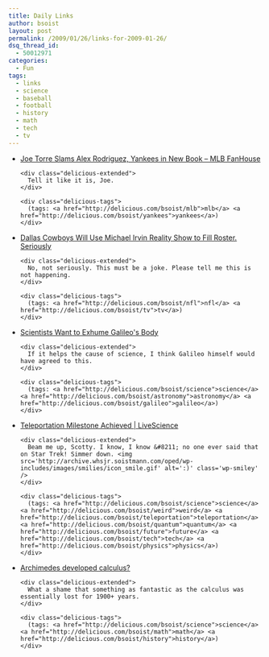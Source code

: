 ```yaml
---
title: Daily Links
author: bsoist
layout: post
permalink: /2009/01/26/links-for-2009-01-26/
dsq_thread_id:
  - 50012971
categories:
  - Fun
tags:
  - links
  - science
  - baseball
  - football
  - history
  - math
  - tech
  - tv
---
```

<ul class="delicious">
  <li>
    <div class="delicious-link">
      <a href="http://mlb.fanhouse.com/2009/01/25/joe-torres-new-book-slams-alex-rodriguez-yankees/">Joe Torre Slams Alex Rodriguez, Yankees in New Book &#8211; MLB FanHouse</a>
    </div>
    
    <div class="delicious-extended">
      Tell it like it is, Joe.
    </div>
    
    <div class="delicious-tags">
      (tags: <a href="http://delicious.com/bsoist/mlb">mlb</a> <a href="http://delicious.com/bsoist/yankees">yankees</a>)
    </div>
  </li>
  
  <li>
    <div class="delicious-link">
      <a href="http://nfl.fanhouse.com/2009/01/22/dallas-cowboys-will-use-michael-irvin-reality-show-to-fill-roste/">Dallas Cowboys Will Use Michael Irvin Reality Show to Fill Roster. Seriously</a>
    </div>
    
    <div class="delicious-extended">
      No, not seriously. This must be a joke. Please tell me this is not happening.
    </div>
    
    <div class="delicious-tags">
      (tags: <a href="http://delicious.com/bsoist/nfl">nfl</a> <a href="http://delicious.com/bsoist/tv">tv</a>)
    </div>
  </li>
  
  <li>
    <div class="delicious-link">
      <a href="http://www.universetoday.com/2009/01/22/scientists-want-to-exhume-galileos-body/">Scientists Want to Exhume Galileo's Body</a>
    </div>
    
    <div class="delicious-extended">
      If it helps the cause of science, I think Galileo himself would have agreed to this.
    </div>
    
    <div class="delicious-tags">
      (tags: <a href="http://delicious.com/bsoist/science">science</a> <a href="http://delicious.com/bsoist/astronomy">astronomy</a> <a href="http://delicious.com/bsoist/galileo">galileo</a>)
    </div>
  </li>
  
  <li>
    <div class="delicious-link">
      <a href="http://www.livescience.com/strangenews/090123-teleportation-atoms.html">Teleportation Milestone Achieved | LiveScience</a>
    </div>
    
    <div class="delicious-extended">
      Beam me up, Scotty. I know, I know &#8211; no one ever said that on Star Trek! Simmer down. <img src='http://archive.whsjr.soistmann.com/oped/wp-includes/images/smilies/icon_smile.gif' alt=':)' class='wp-smiley' />
    </div>
    
    <div class="delicious-tags">
      (tags: <a href="http://delicious.com/bsoist/science">science</a> <a href="http://delicious.com/bsoist/weird">weird</a> <a href="http://delicious.com/bsoist/teleportation">teleportation</a> <a href="http://delicious.com/bsoist/quantum">quantum</a> <a href="http://delicious.com/bsoist/future">future</a> <a href="http://delicious.com/bsoist/tech">tech</a> <a href="http://delicious.com/bsoist/physics">physics</a>)
    </div>
  </li>
  
  <li>
    <div class="delicious-link">
      <a href="http://www.kottke.org/09/01/archimedes-developed-calculus">Archimedes developed calculus?</a>
    </div>
    
    <div class="delicious-extended">
      What a shame that something as fantastic as the calculus was essentially lost for 1900+ years.
    </div>
    
    <div class="delicious-tags">
      (tags: <a href="http://delicious.com/bsoist/science">science</a> <a href="http://delicious.com/bsoist/math">math</a> <a href="http://delicious.com/bsoist/history">history</a>)
    </div>
  </li>
</ul>
